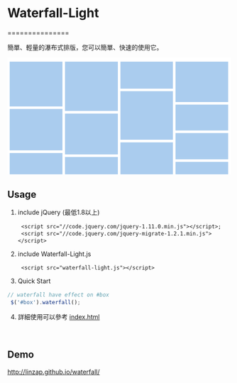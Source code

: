 # Waterfall-Light
===============

簡單、輕量的瀑布式排版，您可以簡單、快速的使用它。


![Alt text](https://raw.githubusercontent.com/LinZap/LinZap.github.io/master/img/waterfall.png "Waterfall")
## Usage

1. include jQuery (最低1.8以上)

        <script src="//code.jquery.com/jquery-1.11.0.min.js"></script>;
        <script src="//code.jquery.com/jquery-migrate-1.2.1.min.js"></script>

2. include Waterfall-Light.js

        <script src="waterfall-light.js"></script>

3. Quick Start
        
```js
// waterfall have effect on #box
 $('#box').waterfall();
```

4. 詳細使用可以參考 [index.html](https://github.com/LinZap/Waterfall-Light/blob/master/index.html)



　
　
## Demo

http://linzap.github.io/waterfall/

　

